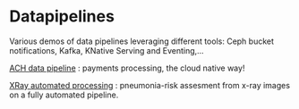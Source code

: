 # Datapipelines

Various demos of data pipelines leveraging different tools: Ceph bucket notifications, Kafka, KNative Serving and Eventing,...

[ACH data pipeline](./demos/ach) : payments processing, the cloud native way!

[XRay automated processing](./demos/xray) : pneumonia-risk assesment from x-ray images on a fully automated pipeline. 
